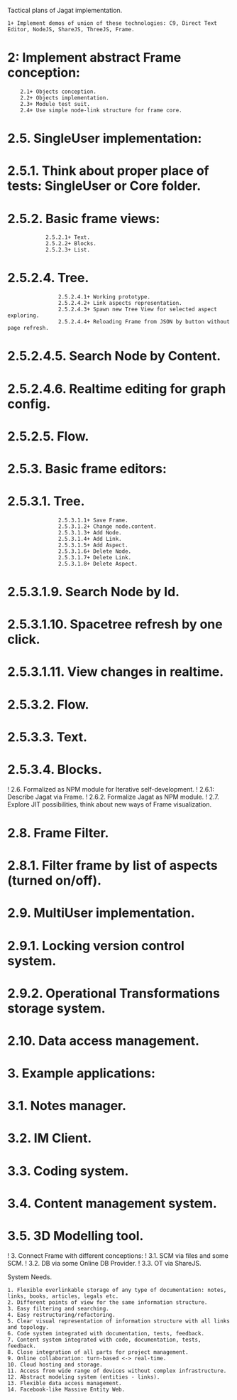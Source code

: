 Tactical plans of Jagat implementation.

	1+ Implement demos of union of these technologies: C9, Direct Text Editor, NodeJS, ShareJS, ThreeJS, Frame.
#	2: Implement abstract Frame conception:
		2.1+ Objects conception.
		2.2+ Objects implementation.
		2.3+ Module test suit.
		2.4+ Use simple node-link structure for frame core.
#		2.5. SingleUser implementation:
#			2.5.1. Think about proper place of tests: SingleUser or Core folder.
#			2.5.2. Basic frame views:
				2.5.2.1+ Text.
				2.5.2.2+ Blocks.
				2.5.2.3+ List.
#				2.5.2.4. Tree.
					2.5.2.4.1+ Working prototype.
					2.5.2.4.2+ Link aspects representation.
					2.5.2.4.3+ Spawn new Tree View for selected aspect exploring.
					2.5.2.4.4+ Reloading Frame from JSON by button without page refresh.
#					2.5.2.4.5. Search Node by Content.
#					2.5.2.4.6. Realtime editing for graph config.
#				2.5.2.5. Flow.
#			2.5.3. Basic frame editors:
#				2.5.3.1. Tree.
					2.5.3.1.1+ Save Frame.
					2.5.3.1.2+ Change node.content.
					2.5.3.1.3+ Add Node.
					2.5.3.1.4+ Add Link.
					2.5.3.1.5+ Add Aspect.
					2.5.3.1.6+ Delete Node.
					2.5.3.1.7+ Delete Link.
					2.5.3.1.8+ Delete Aspect.
#					2.5.3.1.9. Search Node by Id.
#					2.5.3.1.10. Spacetree refresh by one click.
#					2.5.3.1.11. View changes in realtime.
#				2.5.3.2. Flow.
#				2.5.3.3. Text.
#				2.5.3.4. Blocks.
!		2.6. Formalized as NPM module for Iterative self-development.
!			2.6.1: Describe Jagat via Frame.
!			2.6.2. Formalize Jagat as NPM module.
!		2.7. Explore JIT possibilities, think about new ways of Frame visualization.
#		2.8. Frame Filter.
#			2.8.1. Filter frame by list of aspects (turned on/off).
#		2.9. MultiUser implementation.
#			2.9.1. Locking version control system.
#			2.9.2. Operational Transformations storage system.
#		2.10. Data access management.
#	3. Example applications:
#		3.1. Notes manager.
#		3.2. IM Client.
#		3.3. Coding system.
#		3.4. Content management system.
#		3.5. 3D Modelling tool.
!	3. Connect Frame with different conceptions:
!		3.1. SCM via files and some SCM.
!		3.2. DB via some Online DB Provider.
!		3.3. OT via ShareJS.

System Needs.

	1. Flexible overlinkable storage of any type of documentation: notes, links, books, articles, legals etc.
	2. Different points of view for the same information structure.
	3. Easy filtering and searching.
	4. Easy restructuring/refactoring.
	5. Clear visual representation of information structure with all links and topology.
	6. Code system integrated with documentation, tests, feedback.
	7. Content system integrated with code, documentation, tests, feedback.
	8. Close integration of all parts for project management.
	9. Online collaboration: turn-based <-> real-time.
	10. Cloud hosting and storage.
	11. Access from wide range of devices without complex infrastructure.
	12. Abstract modeling system (entities - links).
	13. Flexible data access management.
	14. Facebook-like Massive Entity Web.